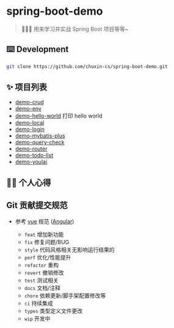 # spring-boot-demo
> 🍉🍉🍉 用来学习并实战 Spring Boot 项目等等~

## ⌨️ Development
```bash
git clone https://github.com/chuxin-cs/spring-boot-demo.git
```

## ✨ 项目列表
- [demo-crud](https://github.com/chuxin-cs/spring-boot-demo/tree/master/demo-crud) 
- [demo-env](https://github.com/chuxin-cs/spring-boot-demo/tree/master/demo-env) 
- [demo-hello-world](https://github.com/chuxin-cs/spring-boot-demo/tree/master/demo-hello-world) 打印 hello world
- [demo-local](https://github.com/chuxin-cs/spring-boot-demo/tree/master/demo-local) 
- [demo-login](https://github.com/chuxin-cs/spring-boot-demo/tree/master/demo-login) 
- [demo-mybatis-plus](https://github.com/chuxin-cs/spring-boot-demo/tree/master/demo-mybatis-plus) 
- [demo-query-check](https://github.com/chuxin-cs/spring-boot-demo/tree/master/demo-query-check) 
- [demo-router](https://github.com/chuxin-cs/spring-boot-demo/tree/master/demo-router) 
- [demo-todo-list](https://github.com/chuxin-cs/spring-boot-demo/tree/master/demo-todo-list) 
- [demo-youlai](https://github.com/chuxin-cs/spring-boot-demo/tree/master/demo-youlai) 

## 👨‍💻 个人心得



## Git 贡献提交规范

- 参考 [vue](https://github.com/vuejs/vue/blob/dev/.github/COMMIT_CONVENTION.md) 规范 ([Angular](https://github.com/conventional-changelog/conventional-changelog/tree/master/packages/conventional-changelog-angular))

  - `feat` 增加新功能
  - `fix` 修复问题/BUG
  - `style` 代码风格相关无影响运行结果的
  - `perf` 优化/性能提升
  - `refactor` 重构
  - `revert` 撤销修改
  - `test` 测试相关
  - `docs` 文档/注释
  - `chore` 依赖更新/脚手架配置修改等
  - `ci` 持续集成
  - `types` 类型定义文件更改
  - `wip` 开发中
